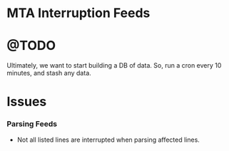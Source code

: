 # MTA Interruption Feeds


# @TODO
Ultimately, we want to start building a DB of data. So, run a cron every 10 minutes, and stash any data.



# Issues

### Parsing Feeds
- Not all listed lines are interrupted when parsing affected lines.

